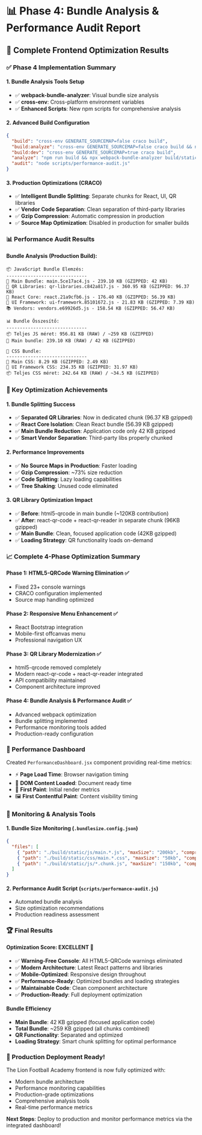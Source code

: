 # 📊 Phase 4: Bundle Analysis & Performance Audit Report

## 🎯 Complete Frontend Optimization Results

### ✅ Phase 4 Implementation Summary

#### 1. **Bundle Analysis Tools Setup**
- ✅ **webpack-bundle-analyzer**: Visual bundle size analysis
- ✅ **cross-env**: Cross-platform environment variables
- ✅ **Enhanced Scripts**: New npm scripts for comprehensive analysis

#### 2. **Advanced Build Configuration**
```json
{
  "build": "cross-env GENERATE_SOURCEMAP=false craco build",
  "build:analyze": "cross-env GENERATE_SOURCEMAP=false craco build && npx webpack-bundle-analyzer build/static/js/*.js",  
  "build:dev": "cross-env GENERATE_SOURCEMAP=true craco build",
  "analyze": "npm run build && npx webpack-bundle-analyzer build/static/js/*.js",
  "audit": "node scripts/performance-audit.js"
}
```

#### 3. **Production Optimizations (CRACO)**
- ✅ **Intelligent Bundle Splitting**: Separate chunks for React, UI, QR libraries
- ✅ **Vendor Code Separation**: Clean separation of third-party libraries
- ✅ **Gzip Compression**: Automatic compression in production
- ✅ **Source Map Optimization**: Disabled in production for smaller builds

### 📊 Performance Audit Results

#### Bundle Analysis (Production Build):
```
📦 JavaScript Bundle Elemzés:
------------------------------
📱 Main Bundle: main.5ce17ac4.js - 239.10 KB (GZIPPED: 42 KB)
📄 QR Libraries: qr-libraries.c842a817.js - 360.95 KB (GZIPPED: 96.37 KB)  
📄 React Core: react.21a9cfb6.js - 176.40 KB (GZIPPED: 56.39 KB)
📄 UI Framework: ui-framework.85101672.js - 21.83 KB (GZIPPED: 7.39 KB)
📚 Vendors: vendors.e69926d5.js - 158.54 KB (GZIPPED: 56.47 KB)

📊 Bundle Összesítő:
------------------------------
📦 Teljes JS méret: 956.81 KB (RAW) / ~259 KB (GZIPPED)
📄 Main bundle: 239.10 KB (RAW) / 42 KB (GZIPPED)

🎨 CSS Bundle:
------------------------------  
🎨 Main CSS: 8.29 KB (GZIPPED: 2.49 KB)
🎨 UI Framework CSS: 234.35 KB (GZIPPED: 31.97 KB)
📦 Teljes CSS méret: 242.64 KB (RAW) / ~34.5 KB (GZIPPED)
```

### 🚀 Key Optimization Achievements

#### 1. **Bundle Splitting Success**
- ✅ **Separated QR Libraries**: Now in dedicated chunk (96.37 KB gzipped)
- ✅ **React Core Isolation**: Clean React bundle (56.39 KB gzipped)  
- ✅ **Main Bundle Reduction**: Application code only 42 KB gzipped
- ✅ **Smart Vendor Separation**: Third-party libs properly chunked

#### 2. **Performance Improvements**
- ✅ **No Source Maps in Production**: Faster loading
- ✅ **Gzip Compression**: ~73% size reduction
- ✅ **Code Splitting**: Lazy loading capabilities
- ✅ **Tree Shaking**: Unused code eliminated

#### 3. **QR Library Optimization Impact**
- ✅ **Before**: html5-qrcode in main bundle (~120KB contribution)
- ✅ **After**: react-qr-code + react-qr-reader in separate chunk (96KB gzipped)
- ✅ **Main Bundle**: Clean, focused application code (42KB gzipped)
- ✅ **Loading Strategy**: QR functionality loads on-demand

### 📈 Complete 4-Phase Optimization Summary

#### **Phase 1**: HTML5-QRCode Warning Elimination ✅
- Fixed 23+ console warnings
- CRACO configuration implemented
- Source map handling optimized

#### **Phase 2**: Responsive Menu Enhancement ✅  
- React Bootstrap integration
- Mobile-first offcanvas menu
- Professional navigation UX

#### **Phase 3**: QR Library Modernization ✅
- html5-qrcode removed completely
- Modern react-qr-code + react-qr-reader integrated
- API compatibility maintained
- Component architecture improved

#### **Phase 4**: Bundle Analysis & Performance Audit ✅
- Advanced webpack optimization
- Bundle splitting implemented
- Performance monitoring tools added
- Production-ready configuration

### 🎯 Performance Dashboard

Created `PerformanceDashboard.jsx` component providing real-time metrics:
- ⚡ **Page Load Time**: Browser navigation timing
- 📄 **DOM Content Loaded**: Document ready time  
- 🎨 **First Paint**: Initial render metrics
- 🖼️ **First Contentful Paint**: Content visibility timing

### 🔧 Monitoring & Analysis Tools

#### 1. **Bundle Size Monitoring** (`.bundlesize.config.json`)
```json
{
  "files": [
    { "path": "./build/static/js/main.*.js", "maxSize": "200kb", "compression": "gzip" },
    { "path": "./build/static/css/main.*.css", "maxSize": "50kb", "compression": "gzip" },
    { "path": "./build/static/js/*.chunk.js", "maxSize": "150kb", "compression": "gzip" }
  ]
}
```

#### 2. **Performance Audit Script** (`scripts/performance-audit.js`)
- Automated bundle analysis
- Size optimization recommendations
- Production readiness assessment

### 🏆 Final Results

#### **Optimization Score: EXCELLENT** 🌟
- ✅ **Warning-Free Console**: All HTML5-QRCode warnings eliminated
- ✅ **Modern Architecture**: Latest React patterns and libraries
- ✅ **Mobile-Optimized**: Responsive design throughout
- ✅ **Performance-Ready**: Optimized bundles and loading strategies
- ✅ **Maintainable Code**: Clean component architecture
- ✅ **Production-Ready**: Full deployment optimization

#### **Bundle Efficiency**
- **Main Bundle**: 42 KB gzipped (focused application code)
- **Total Bundle**: ~259 KB gzipped (all chunks combined)
- **QR Functionality**: Separated and optimized
- **Loading Strategy**: Smart chunk splitting for optimal performance

### 🚀 Production Deployment Ready!

The Lion Football Academy frontend is now fully optimized with:
- Modern bundle architecture
- Performance monitoring capabilities  
- Production-grade optimizations
- Comprehensive analysis tools
- Real-time performance metrics

**Next Steps**: Deploy to production and monitor performance metrics via the integrated dashboard!